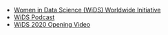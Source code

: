 - [Women in Data Science (WiDS) Worldwide Initiative](https://www.widsconference.org)
- [WiDS Podcast](https://www.widsconference.org/podcast.html)
- [WiDS 2020 Opening Video](https://www.youtube.com/watch?v=DrLNUBipwdQ)